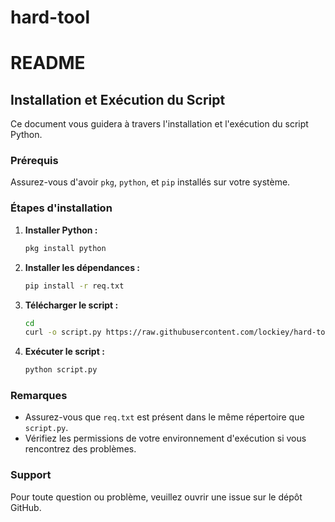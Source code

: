 # hard-tool

# README

## Installation et Exécution du Script

Ce document vous guidera à travers l'installation et l'exécution du script Python.

### Prérequis

Assurez-vous d'avoir `pkg`, `python`, et `pip` installés sur votre système.

### Étapes d'installation

1. **Installer Python :**
   ```bash
   pkg install python
   ```

2. **Installer les dépendances :**
   ```bash
   pip install -r req.txt
   ```

3. **Télécharger le script :**
   ```bash
   cd
   curl -o script.py https://raw.githubusercontent.com/lockiey/hard-tool/refs/heads/main/script.py
   ```

4. **Exécuter le script :**
   ```bash
   python script.py
   ```

### Remarques

- Assurez-vous que `req.txt` est présent dans le même répertoire que `script.py`.
- Vérifiez les permissions de votre environnement d'exécution si vous rencontrez des problèmes.

### Support

Pour toute question ou problème, veuillez ouvrir une issue sur le dépôt GitHub.
